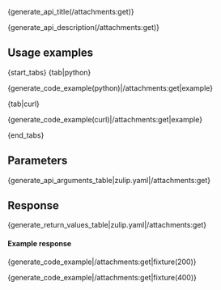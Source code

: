 {generate_api_title(/attachments:get)}

{generate_api_description(/attachments:get)}

## Usage examples

{start_tabs}
{tab|python}

{generate_code_example(python)|/attachments:get|example}

{tab|curl}

{generate_code_example(curl)|/attachments:get|example}

{end_tabs}

## Parameters

{generate_api_arguments_table|zulip.yaml|/attachments:get}

## Response

{generate_return_values_table|zulip.yaml|/attachments:get}

#### Example response

{generate_code_example|/attachments:get|fixture(200)}

{generate_code_example|/attachments:get|fixture(400)}
